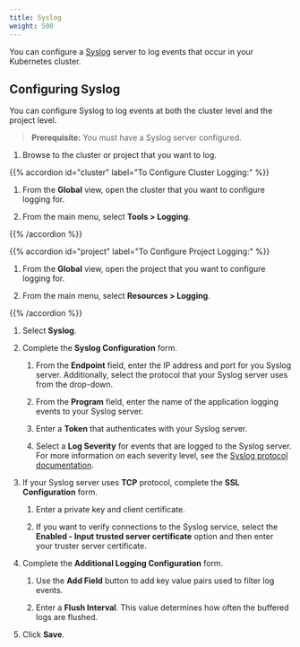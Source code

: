 ```yaml
---
title: Syslog
weight: 500
---
```


You can configure a [Syslog](https://tools.ietf.org/html/rfc5424) server to log events that occur in your Kubernetes cluster.

## Configuring Syslog

You can configure Syslog to log events at both the cluster level and the project level.

>**Prerequisite:** You must have a Syslog server configured.

1. Browse to the cluster or project that you want to log.

{{% accordion id="cluster" label="To Configure Cluster Logging:" %}}

1. From the **Global** view, open the cluster that you want to configure logging for.

1. From the main menu, select **Tools > Logging**.

{{% /accordion %}}

{{% accordion id="project" label="To Configure Project Logging:" %}}

1. From the **Global** view, open the project that you want to configure logging for.

1. From the main menu, select **Resources > Logging**. 

{{% /accordion %}}

1. Select **Syslog**.

1. Complete the **Syslog Configuration** form.

    1. From the **Endpoint** field, enter the IP address and port for you Syslog server. Additionally, select the protocol that your Syslog server uses from the drop-down.

    1. From the **Program** field, enter the name of the application logging events to your Syslog server.

    1. Enter a **Token** that authenticates with your Syslog server.

    1. Select a **Log Severity** for events that are logged to the Syslog server. For more information on each severity level, see the [Syslog protocol documentation](https://tools.ietf.org/html/rfc5424#page-11).

1. If your Syslog server uses **TCP** protocol, complete the **SSL Configuration** form.

    1. Enter a private key and client certificate.

    1. If you want to verify connections to the Syslog service, select the **Enabled - Input trusted server certificate** option and then enter your truster server certificate.

1. Complete the **Additional Logging Configuration** form.

    1. Use the **Add Field** button to add key value pairs used to filter log events.

    1. Enter a **Flush Interval**. This value determines how often the buffered logs are flushed.

1. Click **Save**.